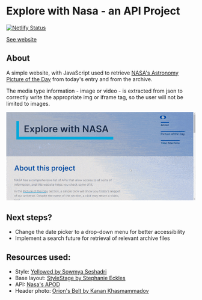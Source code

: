 # Explore with Nasa - an API Project
[![Netlify Status](https://api.netlify.com/api/v1/badges/5f28411d-7f72-46ae-815f-08eeb658ceb6/deploy-status)](https://app.netlify.com/sites/explore-with-nasa/deploys)


[See website](https://explore-with-nasa.netlify.app/)

## About
A simple website, with JavaScript used to retrieve [NASA's Astronomy Picture of the Day](https://apod.nasa.gov/apod/astropix.html) from today's entry and from the archive.

The media type information - image or video - is extracted from json to correctly write the appropriate img or iframe tag, so the user will not be limited to images.

![](nasademo.gif)

## Next steps?
- Change the date picker to a drop-down menu for better accessibility
- Implement a search future for retrieval of relevant archive files

## Resources used:
- Style: [Yellowed by Sowmya Seshadri](https://stylestage.dev/styles/yellowed/)
- Base layout: [StyleStage by Stephanie Eckles](https://github.com/5t3ph/stylestage)
- API: [Nasa's APOD](https://api.nasa.gov/#apod)
- Header photo: [Orion's Belt by Kanan Khasmammadov](https://unsplash.com/@knnslens)
